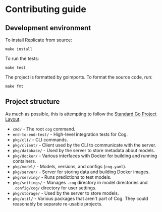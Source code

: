 # Contributing guide

## Development environment

To install Replicate from source:

    make install

To run the tests:

    make test

The project is formatted by goimports. To format the source code, run:

    make fmt

## Project structure

As much as possible, this is attempting to follow the [Standard Go Project Layout](https://github.com/golang-standards/project-layout).

- `cmd/` - The root `cog` command.
- `end-to-end-test/` - High-level integration tests for Cog.
- `pkg/cli/` - CLI commands.
- `pkg/client/` - Client used by the CLI to communicate with the server.
- `pkg/database/` - Used by the server to store metadata about models.
- `pkg/docker/` - Various interfaces with Docker for building and running containers.
- `pkg/model/` - Models, versions, and configs (`cog.yaml`).
- `pkg/server/` - Server for storing data and building Docker images.
- `pkg/serving/` - Runs predictions to test models.
- `pkg/settings/` - Manages `.cog` directory in model directories and `.config/cog/` directory for user settings.
- `pkg/storage/` - Used by the server to store models.
- `pkg/util/` - Various packages that aren't part of Cog. They could reasonably be separate re-usable projects.
